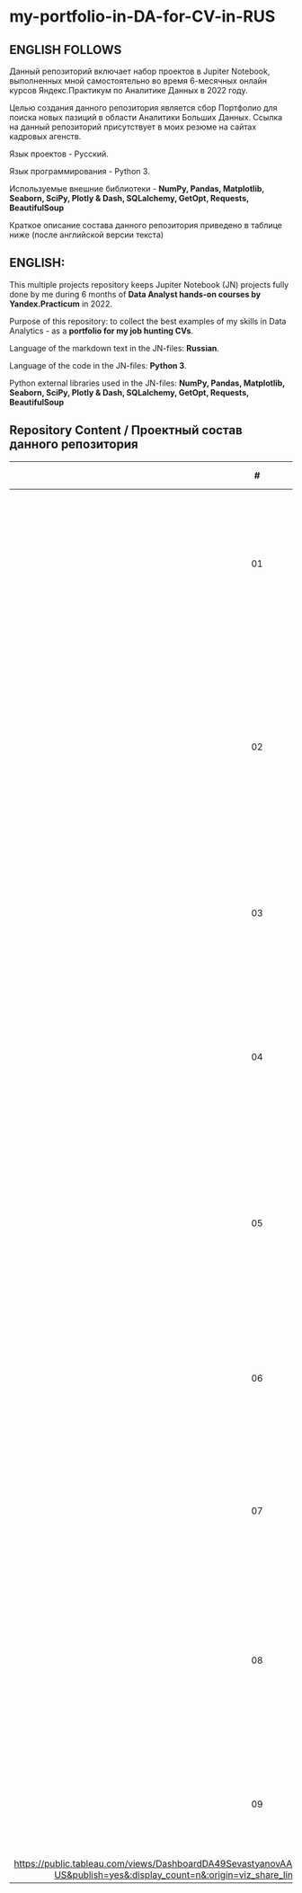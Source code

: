 # my-portfolio-in-DA-for-CV-in-RUS

## ENGLISH FOLLOWS
Данный репозиторий включает набор проектов в Jupiter Notebook, выполненных мной самостоятельно во время 6-месячных онлайн курсов Яндекс.Практикум по Аналитике Данных в 2022 году.

Целью создания данного репозитория является сбор Портфолио для поиска новых пазиций в области Аналитики Больших Данных.  Ссылка на данный репозиторий присутствует в моих резюме на сайтах кадровых агенств.

Язык проектов - Русский.

Язык программирования - Python 3.

Используемые внешние библиотеки - **NumPy, Pandas, Matplotlib, Seaborn, SciPy, Plotly & Dash, SQLalchemy, GetOpt, Requests, BeautifulSoup**

Краткое описание состава данного репозитория приведено в таблице ниже (после английской версии текста)

## ENGLISH:
This multiple projects repository keeps Jupiter Notebook (JN) projects fully done by me during 6 months of **Data Analyst hands-on courses by Yandex.Practicum** in 2022.

Purpose of this repository: to collect the best examples of my skills in Data Analytics - as a **portfolio for my job hunting CVs**.

Language of the markdown text in the JN-files: **Russian**.

Language of the code in the JN-files: **Python 3**.

Python external libraries used in the JN-files: **NumPy, Pandas, Matplotlib, Seaborn, SciPy, Plotly & Dash, SQLalchemy, GetOpt, Requests, BeautifulSoup**

## Repository Content / Проектный состав данного репозитория
| \# | Project (dir) name | Project description | Technology stack | Project dir link |
|:---:|:------------|:--------------------|:-----------------|:----------------|
| 01 | DAproj02_-_credit-story-light-study_for-bank-loans-clients | EDA for bank credit history dataset to establish relation between family status and in-time credit return with the goal to build creditability scoring for new clients | Python, Pandas | <a href='https://github.com/SanSanychSeva/my-portfolio-in-DA-for-CV-in-RUS/tree/main/DAproj02_-_credit-story-light-study_for-bank-loans-clients'>DAproj02</a> |
| 02 | DAproj03_-_real-estate-market-study_for-appartments-in-SPB | EDA for real-estate for-sales announcements dataset to establish relation between price per square meter and other parameters of apartments with the goal to build calculator of marketing price for apartments in Saint Petersburg | Python, Pandas | <a href='https://github.com/SanSanychSeva/my-portfolio-in-DA-for-CV-in-RUS/tree/main/DAproj03_-_real-estate-market-study_for-appartments-in-SPB'>DAproj03</a> |
| 03 | DAproj04_-_EDA-and-hyposesis-check_for_telecom_CSP-fariffs | EDA and Hypothesis check for datasets with new tariff plans testing by CSP to select more profitable offer with the goal of revenue raise  | Python, NumPy, Pandas, Matplotlib, SciPy | <a href='https://github.com/SanSanychSeva/my-portfolio-in-DA-for-CV-in-RUS/tree/main/DAproj04_-_EDA-and-hyposesis-check_for_telecom_CSP-fariffs'>DAproj04</a> |
| 04 | DAproj05_-_video-games-market-EDA_for-gameshop_salesplan | EDA and Hypothesis check for videogames sales history dataset to find influence of games parameters onto market success with the goal to predict next year sales figures | Python, NumPy, Pandas, Matplotlib, SciPy, Seaborn | <a href='https://github.com/SanSanychSeva/my-portfolio-in-DA-for-CV-in-RUS/tree/main/DAproj05_-_video-games-market-EDA_for-gameshop_salesplan'>DAproj05</a> |
| 05 | DAproj07_-_biz-metrics-EDA_for-global-shop-negative-PnL | Business metrics investigation based on PnL datasets (orders, costs, activity) to find reasons of profitability degradation with the goal to suggest improvement plan | Python, NumPy, Pandas, Matplotlib, SciPy, Seaborn | <a href='https://github.com/SanSanychSeva/my-portfolio-in-DA-for-CV-in-RUS/tree/main/DAproj07_-_biz-metrics-EDA_for-global-shop-negative-PnL'>DAproj07</a> |
| 06 | DAproj08_-_e2e-AB-test_for-revenue-grow-hypothesis_check | A/B test results analyses with the goal to make statistically reliable conclusions about tested hypothesis and to decide if to stop or continue the testing | Python, NumPy, Pandas, Matplotlib, SciPy | <a href='https://github.com/SanSanychSeva/my-portfolio-in-DA-for-CV-in-RUS/tree/main/DAproj08_-_e2e-AB-test_for-revenue-grow-hypothesis_check'>DAproj08</a> |
| 07 | DAproj09_-_GtM-business-consulting_for-new-restaurant | Business presentation for sponsors of a new startup, based on market research and EDA of Moscow restaurants dataset  | Python, NumPy, Pandas, Matplotlib, Seaborn, MS Power Point | <a href='https://github.com/SanSanychSeva/my-portfolio-in-DA-for-CV-in-RUS/tree/main/DAproj09_-_GtM-business-consulting_for-new-restaurant'>DAproj09</a> |
| 08 | DAproj10_-_sales-funnel-AB-test-analysis_for-internet-shop | To check ground for the expectations of marketing for improvements and to clear fears of management about negative influence of new changes on clients of a food internet shop - based on A/B test results datasets| Python, NumPy, Pandas, Matplotlib, Seaborn | <a href='https://github.com/SanSanychSeva/my-portfolio-in-DA-for-CV-in-RUS/tree/main/DAproj10_-_sales-funnel-AB-test-analysis_for-internet-shop'>DAproj10</a> |
| 09 | DAproj11_-_automated-dashboard_for-users-visits-to-ISP-site | e2e automation of data collection and pre-processing pipeline for marketing dashboard also developped here. <a href='
https://public.tableau.com/views/DashboardDA49SevastyanovAA/DashboardDA49SevastyanovAA?:language=en-US&publish=yes&:display_count=n&:origin=viz_share_link'>Link to dashboard on Tableau Public</a> | Pandas, SQLalchemy, Tableau Public | <a href='https://github.com/SanSanychSeva/my-portfolio-in-DA-for-CV-in-RUS/tree/main/DAproj11_-_automated-dashboard_for-users-visits-to-ISP-site'>DAproj11</a> |
